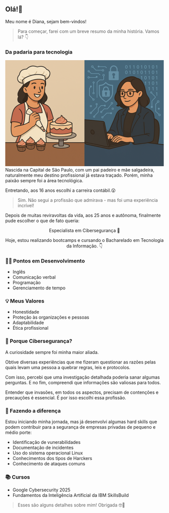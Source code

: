 ## Olá!🖖
Meu nome é Diana, sejam bem-vindos! 

> Para começar, farei com um breve resumo da minha história. Vamos lá? 👇

### Da padaria para tecnologia
<img src="https://raw.githubusercontent.com/dy071/dy071/refs/heads/main/copilot_image_1752062185386.jpeg" alt="Transição de carreira">
Nascida na Capital de São Paulo, com um pai padeiro e mãe salgadeira, naturalmente meu destino profissional já estava traçado. Porém, minha paixão sempre foi a área tecnológica.

Entretando, aos 16 anos escolhi a carreira contábil.😮 

> Sim. Não segui a profissão que admirava - mas foi uma experiência incrível! 

Depois de muitas reviravoltas da vida, aos 25 anos e autônoma, finalmente pude escolher o que de fato queria:

<p align="center">Especialista em Cibersegurança 🥳</p>

<p align="center">Hoje, estou realizando bootcamps e cursando o Bacharelado em Tecnologia da Informação. 👇</p>
  
### 👩‍💻 Pontos em Desenvolvimento 
- Inglês
- Comunicação verbal
- Programação
- Gerenciamento de tempo
  
### 💡 Meus Valores
- Honestidade
- Proteção às organizações e pessoas
- Adaptabilidade
- Ética profissional
  
### 🔐 Porque Cibersegurança?
A curiosidade sempre foi minha maior aliada.

Obtive diversas experiências que me fizeram questionar as razões pelas quais levam uma pessoa a quebrar regras, leis e protocolos. 

Com isso, percebi que uma investigação detalhada poderia sanar algumas perguntas. E no fim, compreendi que informações são valiosas para todos.

Entender que invasões, em todos os aspectos, precisam de contenções e precauções é essencial. É por isso escolhi essa profissão. 

### 🚀 Fazendo a diferença 
Estou iniciando minha jornada, mas já desenvolvi algumas hard skills que podem contribuir para a segurança de empresas privadas de pequeno e médio porte: 
- Identificação de vunerabilidades
- Documentação de incidentes
- Uso do sistema operacional Linux
- Conhecimentos dos tipos de Harckers
- Conhecimento de ataques comuns

### 📚 Cursos 
- Google Cybersecurity 2025
- Fundamentos da Inteligência Artificial da IBM SkillsBuild

> Esses são alguns detalhes sobre mim! Obrigada 🤓👋
